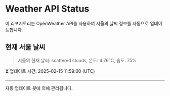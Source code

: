
# Weather API Status

이 리포지토리는 OpenWeather API를 사용하여 서울의 날씨 정보를 자동으로 업데이트합니다.

## 현재 서울 날씨
> 서울의 현재 날씨: scattered clouds, 온도: 4.76°C, 습도: 75%

⏳ 업데이트 시간: 2025-02-15 11:59:00 (UTC)

---
자동 업데이트 봇에 의해 관리됩니다.
